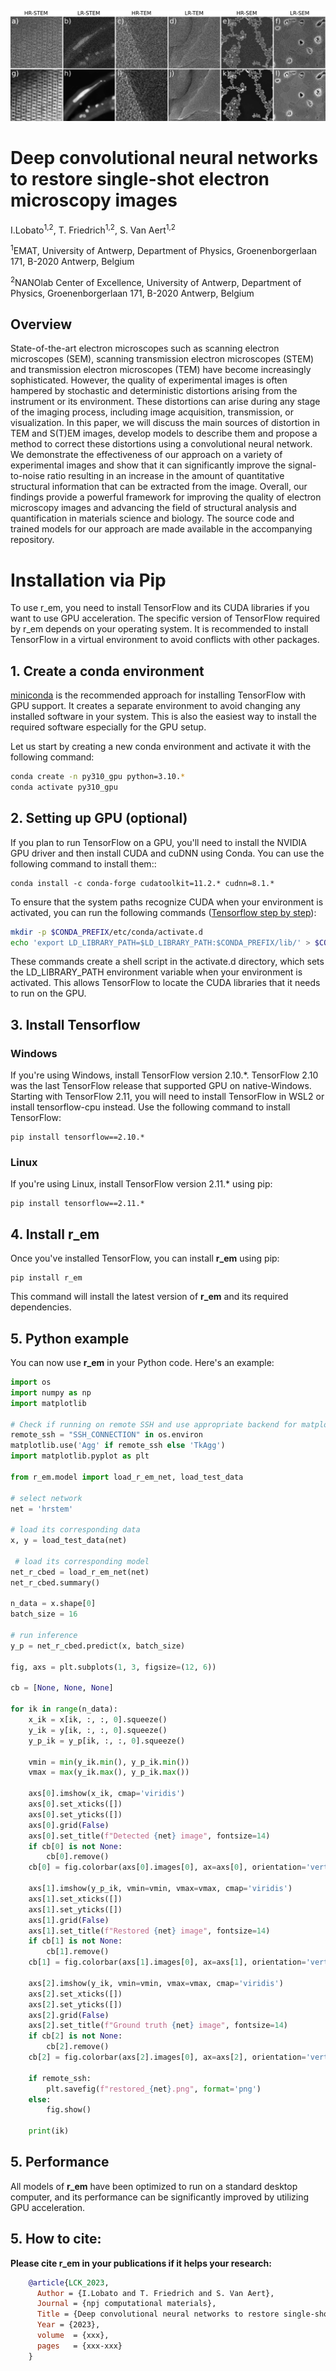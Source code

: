![Experimental image restoration for various microscopy modalities. The top row illustrates the raw experimental images, while the bottom row displays the restored versions](images/em_restoration.png)

# Deep convolutional neural networks to restore single-shot electron microscopy images
I.Lobato<sup>1,2</sup>, T. Friedrich<sup>1,2</sup>, S. Van Aert<sup>1,2</sup>

<sup>1</sup>EMAT, University of Antwerp, Department of Physics, Groenenborgerlaan 171, B-2020 Antwerp, Belgium

<sup>2</sup>NANOlab Center of Excellence, University of Antwerp, Department of Physics, Groenenborgerlaan 171, B-2020 Antwerp, Belgium

## Overview
State-of-the-art electron microscopes such as scanning electron microscopes (SEM), scanning transmission electron microscopes (STEM) and transmission electron microscopes (TEM) have become increasingly sophisticated. However, the quality of experimental images is often hampered by stochastic and deterministic distortions arising from the instrument or its environment. These distortions can arise during any stage of the imaging process, including image acquisition, transmission, or visualization. In this paper, we will discuss the main sources of distortion in TEM and S(T)EM images, develop models to describe them and propose a method to correct these distortions using a convolutional neural network. We demonstrate the effectiveness of our approach on a variety of experimental images and show that it can significantly improve the signal-to-noise ratio resulting in an increase in the amount of quantitative structural information that can be extracted from the image. Overall, our findings provide a powerful framework for improving the quality of electron microscopy images and advancing the field of structural analysis and quantification in materials science and biology. The source code and trained models for our approach are made available in the accompanying repository.

# Installation via Pip
To use r_em, you need to install TensorFlow and its CUDA libraries if you want to use GPU acceleration. The specific version of TensorFlow required by r_em depends on your operating system. It is recommended to install TensorFlow in a virtual environment to avoid conflicts with other packages.

## 1. Create a conda environment
[miniconda](https://docs.conda.io/en/latest/miniconda.html) is the recommended approach for installing TensorFlow with GPU support. It creates a separate environment to avoid changing any installed software in your system. This is also the easiest way to install the required software especially for the GPU setup.

Let us start by creating a new conda environment and activate it with the following command:

```bash
conda create -n py310_gpu python=3.10.*
conda activate py310_gpu
```

## 2. Setting up GPU (optional)
If you plan to run TensorFlow on a GPU, you'll need to install the NVIDIA GPU driver and then install CUDA and cuDNN using Conda. You can use the following command to install them::

```
conda install -c conda-forge cudatoolkit=11.2.* cudnn=8.1.*
```

To ensure that the system paths recognize CUDA when your environment is activated, you can run the following commands ([Tensorflow step by step](https://www.tensorflow.org/install/pip#linux_1)):

```bash
mkdir -p $CONDA_PREFIX/etc/conda/activate.d
echo 'export LD_LIBRARY_PATH=$LD_LIBRARY_PATH:$CONDA_PREFIX/lib/' > $CONDA_PREFIX/etc/conda/activate.d/env_vars.sh
```
These commands create a shell script in the activate.d directory, which sets the LD_LIBRARY_PATH environment variable when your environment is activated. This allows TensorFlow to locate the CUDA libraries that it needs to run on the GPU.

## 3. Install Tensorflow

### Windows
If you're using Windows, install TensorFlow version 2.10.*. TensorFlow 2.10 was the last TensorFlow release that supported GPU on native-Windows. Starting with TensorFlow 2.11, you will need to install TensorFlow in WSL2 or install tensorflow-cpu instead. Use the following command to install TensorFlow:

```
pip install tensorflow==2.10.*
```
### Linux
If you're using Linux, install TensorFlow version 2.11.* using pip:

```
pip install tensorflow==2.11.*
```

## 4. Install r_em
Once you've installed TensorFlow, you can install **r_em** using pip:

```
pip install r_em
```
This command will install the latest version of **r_em** and its required dependencies.

## 5. Python example
You can now use **r_em** in your Python code. Here's an example:

```python
import os
import numpy as np
import matplotlib

# Check if running on remote SSH and use appropriate backend for matplotlib
remote_ssh = "SSH_CONNECTION" in os.environ
matplotlib.use('Agg' if remote_ssh else 'TkAgg')
import matplotlib.pyplot as plt

from r_em.model import load_r_em_net, load_test_data

# select network
net = 'hrstem'

# load its corresponding data
x, y = load_test_data(net)

 # load its corresponding model
net_r_cbed = load_r_em_net(net)
net_r_cbed.summary()

n_data = x.shape[0]
batch_size = 16

# run inference
y_p = net_r_cbed.predict(x, batch_size)

fig, axs = plt.subplots(1, 3, figsize=(12, 6))

cb = [None, None, None]

for ik in range(n_data):
    x_ik = x[ik, :, :, 0].squeeze()
    y_ik = y[ik, :, :, 0].squeeze()
    y_p_ik = y_p[ik, :, :, 0].squeeze()

    vmin = min(y_ik.min(), y_p_ik.min())
    vmax = max(y_ik.max(), y_p_ik.max())

    axs[0].imshow(x_ik, cmap='viridis')
    axs[0].set_xticks([])
    axs[0].set_yticks([])
    axs[0].grid(False)
    axs[0].set_title(f"Detected {net} image", fontsize=14)
    if cb[0] is not None:
        cb[0].remove()
    cb[0] = fig.colorbar(axs[0].images[0], ax=axs[0], orientation='vertical', shrink=0.6)

    axs[1].imshow(y_p_ik, vmin=vmin, vmax=vmax, cmap='viridis')
    axs[1].set_xticks([])
    axs[1].set_yticks([])
    axs[1].grid(False)
    axs[1].set_title(f"Restored {net} image", fontsize=14)
    if cb[1] is not None:
        cb[1].remove()
    cb[1] = fig.colorbar(axs[1].images[0], ax=axs[1], orientation='vertical', shrink=0.6)

    axs[2].imshow(y_ik, vmin=vmin, vmax=vmax, cmap='viridis')
    axs[2].set_xticks([])
    axs[2].set_yticks([])
    axs[2].grid(False)
    axs[2].set_title(f"Ground truth {net} image", fontsize=14)
    if cb[2] is not None:
        cb[2].remove()
    cb[2] = fig.colorbar(axs[2].images[0], ax=axs[2], orientation='vertical', shrink=0.6)

    if remote_ssh:
        plt.savefig(f"restored_{net}.png", format='png')
    else:
        fig.show()

    print(ik)
```

## 5. Performance
All models of **r_em** have been optimized to run on a standard desktop computer, and its performance can be significantly improved by utilizing GPU acceleration.

## 5. How to cite:
**Please cite r_em in your publications if it helps your research:**

```bibtex
    @article{LCK_2023,
      Author = {I.Lobato and T. Friedrich and S. Van Aert},
      Journal = {npj computational materials},
      Title = {Deep convolutional neural networks to restore single-shot electron microscopy images},
      Year = {2023},
      volume  = {xxx},
      pages   = {xxx-xxx}
    }